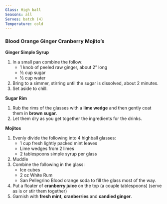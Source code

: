 ```yaml
---
Glass: High ball
Seasons: all
Serves: batch (4)
Temperature: cold
---
```


### Blood Orange Ginger Cranberry Mojito’s

__Ginger Simple Syrup__

1. In a small pan combine the follow:
	- 1 knob of peeled raw ginger, about 2” long
	- ½ cup sugar
	- ½ cup water
2. Bring to a simmer, stirring until the sugar is dissolved, about 2 minutes. 
3. Set aside to chill.

__Sugar Rim__

1. Rub the rims of the glasses with a __lime wedge__ and then gently coat them in __brown sugar__.
2. Let them dry as you get together the ingredients for the drinks.

__Mojitos__

1. Evenly divide the following into 4 highball glasses:
	- 1 cup fresh lightly packed mint leaves
	- Lime wedges from 2 limes
	- 2 tablespoons simple syrup per glass
2. Muddle
3. Combine the following in the glass:
	- Ice cubes
 	- 2 oz White Rum 
	- San Pellegrino Blood orange soda to fill the glass most of the way.
4. Put a floater of __cranberry juice__ on the top (a couple tablespoons) (serve as is or stir them together)
5. Garnish with __fresh mint__, __cranberries__ and __candied ginger__.
